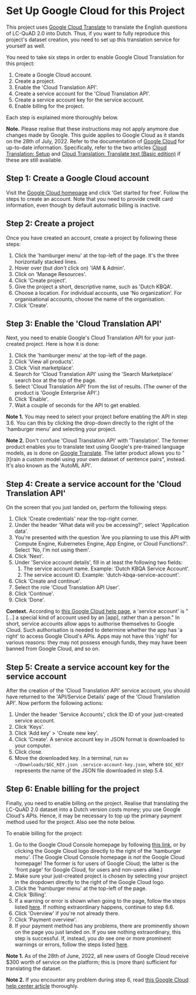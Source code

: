# Set Up Google Cloud for this Project

This project uses <a href="https://cloud.google.com/translate/">Google Cloud Translate</a> to translate the English questions of LC-QuAD 2.0 into Dutch. Thus, if you want to fully reproduce this project's dataset creation, you need to set up this translation service for yourself as well.

You need to take six steps in order to enable Google Cloud Translation for this project:

1. Create a Google Cloud account.
2. Create a project.
3. Enable the 'Cloud Translation API'.
4. Create a service account for the 'Cloud Translation API'.
5. Create a service account key for the service account.
6. Enable billing for the project.

Each step is explained more thoroughly below.

**Note.** Please realise that these instructions may not apply anymore due changes made by Google. This guide applies to Google Cloud as it stands on the 28th of July, 2022. Refer to the documentation of <a href="https://support.google.com/googlecloud/cloud/?hl=en">Google Cloud</a> for up-to-date information. Specifically, refer to the two articles <a href="https://cloud.google.com/translate/docs/setup?hl=en_US">Cloud Translation: Setup</a> and <a href="https://cloud.google.com/translate/docs/basic/translate-text-basic?hl=en_US">Cloud Translation: Translate text (Basic edition)</a> if these are still available.

## Step 1: Create a Google Cloud account

Visit the <a href="https://cloud.google.com/">Google Cloud homepage</a> and click 'Get started for free'. Follow the steps to create an account. Note that you need to provide credit card information, even though by default automatic billing is inactive.

## Step 2: Create a project

Once you have created an account, create a project by following these steps:

1. Click the 'hamburger menu' at the top-left of the page. It's the three horizontally stacked lines.
2. Hover over (but _don't_ click on) 'IAM & Admin'.
3. Click on 'Manage Resources'.
4. Click 'Create project'.
5. Give the project a short, descriptive name, such as 'Dutch KBQA'.
6. Choose a location. For individual accounts, use 'No organization'. For organisational accounts, choose the name of the organisation.
7. Click 'Create'.

## Step 3: Enable the 'Cloud Translation API'

Next, you need to enable Google's Cloud Translation API for your just-created project. Here is how it is done:

1. Click the 'hamburger menu' at the top-left of the page.
2. Click 'View all products'.
3. Click 'Visit marketplace'.
4. Search for 'Cloud Translation API' using the 'Search Marketplace' search box at the top of the page.
5. Select 'Cloud Translation API' from the list of results. (The owner of the product is 'Google Enterprise API'.) 
6. Click 'Enable'.
7. Wait a couple of seconds for the API to get enabled.

**Note 1.** You may need to select your project before enabling the API in step 3.6. You can this by clicking the drop-down directly to the right of the 'hamburger menu' and selecting your project.

**Note 2.** Don't confuse 'Cloud Translation API' with 'Translation'. The former product enables you to translate text using Google's pre-trained language models, as is done on <a href="https://translate.google.com/">Google Translate</a>. The latter product allows you to "[t]rain a custom model using your own dataset of sentence pairs", instead. It's also known as the 'AutoML API'.

## Step 4: Create a service account for the 'Cloud Translation API'

On the screen that you just landed on, perform the following steps:

1. Click 'Create credentials' near the top-right corner.
2. Under the header 'What data will you be accessing?', select 'Application data'.
3. You're presented with the question 'Are you planning to use this API with Compute Engine, Kubernetes Engine, App Engine, or Cloud Functions?'. Select 'No, I'm not using them'.
4. Click 'Next'.
5. Under 'Service account details', fill in at least the following two fields:
	1. The service account name. Example: 'Dutch KBQA Service Account'.
	2. The service account ID. Example: 'dutch-kbqa-service-account'.
6. Click 'Create and continue'.
7. Select the role 'Cloud Translation API User'.
8. Click 'Continue'.
9. Click 'Done'.

**Context.** According to <a href="https://cloud.google.com/iam/docs/service-accounts">this Google Cloud help page</a>, a 'service account' is "[...] a special kind of account used by an [app], rather than a person." In short, service accounts allow apps to authorise themselves to Google Cloud. Such authorisation is needed to determine whether the app has 'a right' to access Google Cloud's APIs. Apps may not have this 'right' for various reasons: they may not possess enough funds, they may have been banned from Google Cloud, and so on.

## Step 5: Create a service account key for the service account

After the creation of the 'Cloud Translation API' service account, you should have returned to the 'API/Service Details' page of the 'Cloud Translation API'. Now perform the following actions:

1. Under the header 'Service Accounts', click the ID of your just-created service account.
2. Click 'Keys'.
3. Click 'Add key' > 'Create new key'.
4. Click 'Create'. A service account key in JSON format is downloaded to your computer.
5. Click close.
6. Move the downloaded key. In a terminal, run `mv ~/Downloads/$GC_KEY.json .service-account-key.json`, where `$GC_KEY` represents the name of the JSON file downloaded in step 5.4.

## Step 6: Enable billing for the project

Finally, you need to enable billing on the project. Realise that translating the LC-QuAD 2.0 dataset into a Dutch version costs money; you use Google Cloud's APIs. Hence, it may be necessary to top up the primary payment method used for the project. Also see the note below.

To enable billing for the project:

1. Go to the Google Cloud Console homepage by following <a href="https://console.cloud.google.com">this link</a>, or by clicking the Google Cloud logo directly to the right of the 'hamburger menu'. (The Google Cloud Console homepage _is not_ the Google Cloud homepage! The former is for users of Google Cloud; the latter is the 'front page' for Google Cloud, for users and non-users alike.)
2. Make sure your just-created project is chosen by selecting your project in the dropdown directly to the right of the Google Cloud logo.
3. Click the 'hamburger menu' at the top-left of the page.
4. Click 'Billing'.
5. If a warning or error is shown when going to the page, follow the steps listed <a href="https://cloud.google.com/billing/docs/how-to/verify-billing-enabled#billing_project_linkage">here</a>. If nothing extraordinary happens, continue to step 6.6.
6. Click 'Overview' if you're not already there.
7. Click 'Payment overview'.
8. If your payment method has any problems, there are prominently shown on the page you just landed on. If you see nothing extraordinary, this step is successful. If, instead, you _do_ see one or more prominent warnings or errors, follow the steps listed <a href="https://cloud.google.com/billing/docs/how-to/resolve-issues#resolving_declined_payments">here</a>.

**Note 1.** As of the 28th of June, 2022, all new users of Google Cloud receive $300 worth of service on the platform; this is (more than) sufficient for translating the dataset.

**Note 2.** If you encounter any problem during step 6, read <a href="https://cloud.google.com/billing/docs/how-to/verify-billing-enabled">this Google Cloud help center article</a> thoroughly.


